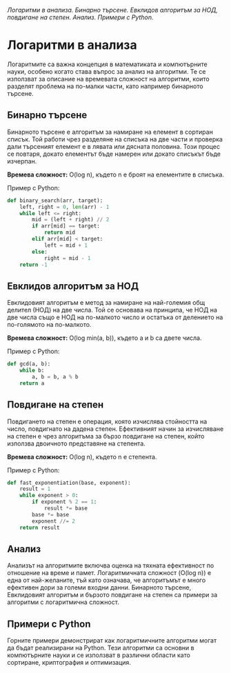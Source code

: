 _Логаритми в анализа. Бинарно търсене. Евклидов алгоритъм за НОД, повдигане на степен. Анализ. Примери с Python._

# Логаритми в анализа

Логаритмите са важна концепция в математиката и компютърните науки, особено когато става въпрос за анализ на алгоритми. Те се използват за описание на времевата сложност на алгоритми, които разделят проблема на по-малки части, като например бинарното търсене.

## Бинарно търсене

Бинарното търсене е алгоритъм за намиране на елемент в сортиран списък. Той работи чрез разделяне на списъка на две части и проверка дали търсеният елемент е в лявата или дясната половина. Този процес се повтаря, докато елементът бъде намерен или докато списъкът бъде изчерпан.

**Времева сложност:** O(log n), където n е броят на елементите в списъка.

Пример с Python:
```python
def binary_search(arr, target):
    left, right = 0, len(arr) - 1
    while left <= right:
        mid = (left + right) // 2
        if arr[mid] == target:
            return mid
        elif arr[mid] < target:
            left = mid + 1
        else:
            right = mid - 1
    return -1
```

## Евклидов алгоритъм за НОД

Евклидовият алгоритъм е метод за намиране на най-големия общ делител (НОД) на две числа. Той се основава на принципа, че НОД на две числа също е НОД на по-малкото число и остатъка от делението на по-голямото на по-малкото.

**Времева сложност:** O(log min(a, b)), където a и b са двете числа.

Пример с Python:
```python
def gcd(a, b):
    while b:
        a, b = b, a % b
    return a
```

## Повдигане на степен

Повдигането на степен е операция, която изчислява стойността на число, повдигнато на дадена степен. Ефективният начин за изчисляване на степен е чрез алгоритъма за бързо повдигане на степен, който използва двоичното представяне на степента.

**Времева сложност:** O(log n), където n е степента.

Пример с Python:
```python
def fast_exponentiation(base, exponent):
    result = 1
    while exponent > 0:
        if exponent % 2 == 1:
            result *= base
        base *= base
        exponent //= 2
    return result
```

## Анализ

Анализът на алгоритмите включва оценка на тяхната ефективност по отношение на време и памет. Логаритмичната сложност (O(log n)) е една от най-желаните, тъй като означава, че алгоритъмът е много ефективен дори за големи входни данни. Бинарното търсене, Евклидовият алгоритъм и бързото повдигане на степен са примери за алгоритми с логаритмична сложност.

## Примери с Python

Горните примери демонстрират как логаритмичните алгоритми могат да бъдат реализирани на Python. Тези алгоритми са основни в компютърните науки и се използват в различни области като сортиране, криптография и оптимизация.
